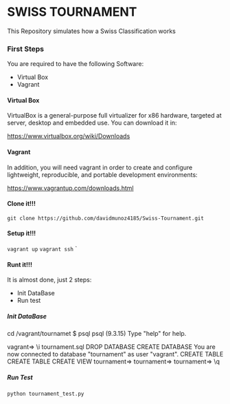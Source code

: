 # SWISS TOURNAMENT

This Repository simulates how a Swiss Classification works

### First Steps

You are required to have the following Software:

* Virtual Box
* Vagrant

#### Virtual Box

VirtualBox is a general-purpose full virtualizer for x86 hardware, targeted at server, desktop and embedded use. You can download it in:

https://www.virtualbox.org/wiki/Downloads

#### Vagrant

In addition, you will need vagrant in order to create and configure lightweight, reproducible, and portable development environments:

https://www.vagrantup.com/downloads.html

#### Clone it!!!

`git clone https://github.com/davidmunoz4185/Swiss-Tournament.git`

#### Setup it!!!

`vagrant up`
`vagrant ssh`
`

#### Runt it!!!

It is almost done, just 2 steps:

* Init DataBase
* Run test

##### Init DataBase

cd /vagrant/tournamet
$ psql
psql (9.3.15)
Type "help" for help.

vagrant=> \i tournament.sql
DROP DATABASE
CREATE DATABASE
You are now connected to database "tournament" as user "vagrant".
CREATE TABLE
CREATE TABLE
CREATE VIEW
tournament=>
tournament=>
tournament=> \q

##### Run Test

`python tournament_test.py`


